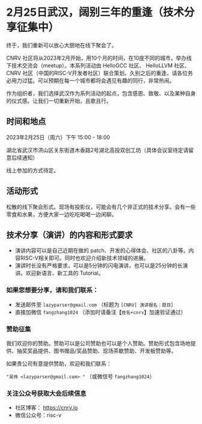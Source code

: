# 2月25日武汉，阔别三年的重逢（技术分享征集中）

终于，我们重新可以放心大胆地在线下聚会了。

CNRV 社区将从2023年2月开始，用10个月的时间，在10座不同的城市，举办线下技术交流会（meetup）。本系列活动由 HelloGCC 社区、 HelloLLVM 社区、CNRV 社区（中国的RISC-V开发者社区）联合策划。久别之后的重逢，请各位务必用力过猛。可以预期在每一个城市都将会遇见有趣的同行，非常热闹。

作为组织者，我们选择武汉作为系列活动的起点，包含感恩、致敬、以及某种自身的仪式感。让我们一切重新开始，且歌且行。

## 时间和地点

2023年2月25日（周六）下午 15:00 - 18:00

湖北省武汉市洪山区关东街道木香路2号湖北高投双创工坊（具体会议室待定请留意后续通知）

线上参加的方式待定。

## 活动形式

松散的线下聚会形式。现场有投影仪，可能会有几个非正式的技术分享。会有一些零食和水果，方便大家一边吃吃喝喝一边闲聊。

## 技术分享（演讲）的内容和形式要求

- 演讲内容可以是自己近期在做的 patch、开发的心得体会、社区的八卦等。内容RISC-V相关即可。同时也欢迎介绍新技术领域的进展。
- 演讲时长没有严格要求，可以是5分钟的闪电演讲，也可以是25分钟的长演讲。欢迎新语言、新工具的 Tutorial。

### 如果您想要分享，请和我们联系：

- 发送邮件至 `lazyparser@gmail.com` （标题为 `[CNRV] 演讲报名：题目`）
- 直接加微信 `fangzhang1024` （添加时请备注【`姓名+cnrv`】加速验证通过）

### 赞助征集

我们欢迎你的赞助。赞助可以是公司赞助也可以是个人赞助。赞助形式包含场地提供、抽奖奖品提供、图书赠品/奖品赞助、现场茶歇赞助、开发板赞助等。

如果贵公司有意提供赞助，欢迎和我们联系：  

`"吴伟 <lazyparser@gmail.com> "`
（或微信号 `fangzhang1024`）

### 关注公众号获取大会后续信息

- 社区博客： https://cnrv.io
- 微信公众号：risc-v
